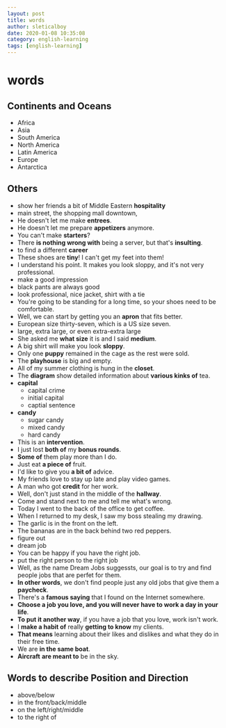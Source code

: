 ```yaml
---
layout: post
title: words
author: sleticalboy
date: 2020-01-08 10:35:08
category: english-learning
tags: [english-learning]
---
```


# words

## Continents and Oceans
- Africa
- Asia
- South America
- North America
- Latin America
- Europe
- Antarctica

## Others
- show her friends a bit of Middle Eastern **hospitality**
- main street, the shopping mall downtown, 
- He doesn't let me make **entrees**.
- He doesn't let me prepare **appetizers** anymore.
- You can't make **starters**?
- There **is nothing wrong with** being a server, but that's **insulting**.
- to find a different **career**
- These shoes are **tiny**! I can't get my feet into them!
- I understand his point. It makes you look sloppy, and it's not very professional.
- make a good impression
- black pants are always good
- look professional, nice jacket, shirt with a tie
- You're going to be standing for a long time, so your shoes need to be comfortable.
- Well, we can start by getting you an **apron** that fits better.
- European size thirty-seven, which is a US size seven.
- large, extra large, or even extra-extra large
- She asked me **what size** it is and I said **medium**.
- A big shirt will make you look **sloppy**.
- Only one **puppy** remained in the cage as the rest were sold.
- The **playhouse** is big and empty.
- All of my summer clothing is hung in the **closet**.
- The **diagram** show detailed information about **various kinks of** tea.
- **capital**
	- capital crime
	- initial capital
	- captial sentence
- **candy**
	- sugar candy
	- mixed candy
	- hard candy
- This is an **intervention**.
- I just lost **both of** my **bonus rounds**.
- **Some of** them play more than I do.
- Just eat **a piece of** fruit.
- I'd like to give you **a bit of** advice.
- My friends love to stay up late and play video games.
- A man who got **credit** for her work.
- Well, don't just stand in the middle of the **hallway**.
- Come and stand next to me and tell me what's wrong.
- Today I went to the back of the office to get coffee.
- When I returned to my desk, I saw my boss stealing my drawing.
- The garlic is in the front on the left.
- The bananas are in the back behind two red peppers.
- figure out
- dream job
- You can be happy if you have the right job.
- put the right person to the right job
- Well, as the name Dream Jobs suggessts, our goal is to try and find people jobs that are perfet for them.
- **In other words**, we don't find people just any old jobs that give them a **paycheck**.
- There's a **famous saying** that I found on the Internet somewhere.
- **Choose a job you love, and you will never have to work a day in your life**.
- **To put it another way**, if you have a job that you love, work isn't work.
- I **make a habit of** really **getting to know** my clients.
- **That means** learning about their likes and dislikes and what they do in their free time.
- We are **in the same boat**.
- **Aircraft** **are meant to** be in the sky.

## Words to describe Position and Direction
- above/below
- in the front/back/middle
- on the left/right/middle
- to the right of 
